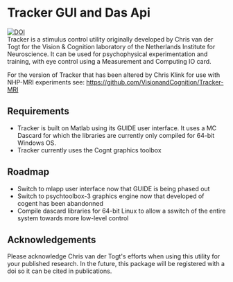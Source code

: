 # Tracker GUI and Das Api
[![DOI](https://zenodo.org/badge/36734759.svg)](https://zenodo.org/badge/latestdoi/36734759)  
Tracker is a stimulus control utility originally developed by Chris van der Togt for the Vision & Cognition laboratory of the Netherlands Institute for Neuroscience. It can be used for psychophysical experimentation and training, with eye control using a Measurement and Computing IO card.

For the version of Tracker that has been altered by Chris Klink for use with NHP-MRI experiments see: https://github.com/VisionandCognition/Tracker-MRI

## Requirements     
- Tracker is built on Matlab using its GUIDE user interface. It uses a MC Dascard for which the libraries are currently only compiled for 64-bit Windows OS.   
- Tracker currently uses the Cognt graphics toolbox

## Roadmap    
- Switch to mlapp user interface now that GUIDE is being phased out     
- Switch to psychtoolbox-3 graphics engine now that developed of cogent has been abandonned 
- Compile dascard libraries for 64-bit Linux to allow a sswitch of the entire system towards more low-level control       

## Acknowledgements     
Please acknowledge Chris van der Togt's efforts when using this utility for your published research. In the future, this package will be registered with a doi so it can be cited in publications.
